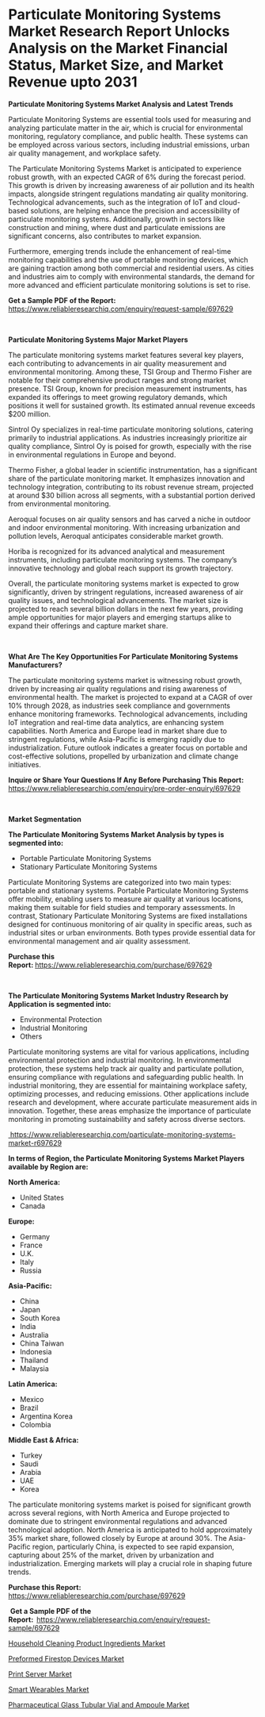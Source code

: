 <p><h1>Particulate Monitoring Systems Market Research Report Unlocks Analysis on the Market Financial Status, Market Size, and Market Revenue upto 2031</h1></p><p><strong>Particulate Monitoring Systems Market Analysis and Latest Trends</strong></p>
<p><p>Particulate Monitoring Systems are essential tools used for measuring and analyzing particulate matter in the air, which is crucial for environmental monitoring, regulatory compliance, and public health. These systems can be employed across various sectors, including industrial emissions, urban air quality management, and workplace safety.</p><p>The Particulate Monitoring Systems Market is anticipated to experience robust growth, with an expected CAGR of 6% during the forecast period. This growth is driven by increasing awareness of air pollution and its health impacts, alongside stringent regulations mandating air quality monitoring. Technological advancements, such as the integration of IoT and cloud-based solutions, are helping enhance the precision and accessibility of particulate monitoring systems. Additionally, growth in sectors like construction and mining, where dust and particulate emissions are significant concerns, also contributes to market expansion.</p><p>Furthermore, emerging trends include the enhancement of real-time monitoring capabilities and the use of portable monitoring devices, which are gaining traction among both commercial and residential users. As cities and industries aim to comply with environmental standards, the demand for more advanced and efficient particulate monitoring solutions is set to rise.</p></p>
<p><strong>Get a Sample PDF of the Report:&nbsp;</strong> <a href="https://www.reliableresearchiq.com/enquiry/request-sample/697629?utm_campaign=1358&utm_medium=2&utm_source=Github&utm_content=ia&utm_term=29092024&utm_id=particulate-monitoring-systems">https://www.reliableresearchiq.com/enquiry/request-sample/697629</a></p>
<p>&nbsp;</p>
<p><strong>Particulate Monitoring Systems Major Market Players</strong></p>
<p><p>The particulate monitoring systems market features several key players, each contributing to advancements in air quality measurement and environmental monitoring. Among these, TSI Group and Thermo Fisher are notable for their comprehensive product ranges and strong market presence. TSI Group, known for precision measurement instruments, has expanded its offerings to meet growing regulatory demands, which positions it well for sustained growth. Its estimated annual revenue exceeds $200 million.</p><p>Sintrol Oy specializes in real-time particulate monitoring solutions, catering primarily to industrial applications. As industries increasingly prioritize air quality compliance, Sintrol Oy is poised for growth, especially with the rise in environmental regulations in Europe and beyond.</p><p>Thermo Fisher, a global leader in scientific instrumentation, has a significant share of the particulate monitoring market. It emphasizes innovation and technology integration, contributing to its robust revenue stream, projected at around $30 billion across all segments, with a substantial portion derived from environmental monitoring.</p><p>Aeroqual focuses on air quality sensors and has carved a niche in outdoor and indoor environmental monitoring. With increasing urbanization and pollution levels, Aeroqual anticipates considerable market growth.</p><p>Horiba is recognized for its advanced analytical and measurement instruments, including particulate monitoring systems. The company’s innovative technology and global reach support its growth trajectory.</p><p>Overall, the particulate monitoring systems market is expected to grow significantly, driven by stringent regulations, increased awareness of air quality issues, and technological advancements. The market size is projected to reach several billion dollars in the next few years, providing ample opportunities for major players and emerging startups alike to expand their offerings and capture market share.</p></p>
<p>&nbsp;</p>
<p><strong>What Are The Key Opportunities For Particulate Monitoring Systems Manufacturers?</strong></p>
<p><p>The particulate monitoring systems market is witnessing robust growth, driven by increasing air quality regulations and rising awareness of environmental health. The market is projected to expand at a CAGR of over 10% through 2028, as industries seek compliance and governments enhance monitoring frameworks. Technological advancements, including IoT integration and real-time data analytics, are enhancing system capabilities. North America and Europe lead in market share due to stringent regulations, while Asia-Pacific is emerging rapidly due to industrialization. Future outlook indicates a greater focus on portable and cost-effective solutions, propelled by urbanization and climate change initiatives.</p></p>
<p><strong>Inquire or Share Your Questions If Any Before Purchasing This Report:</strong> <a href="https://www.reliableresearchiq.com/enquiry/pre-order-enquiry/697629?utm_campaign=1358&utm_medium=2&utm_source=Github&utm_content=ia&utm_term=29092024&utm_id=particulate-monitoring-systems">https://www.reliableresearchiq.com/enquiry/pre-order-enquiry/697629</a></p>
<p>&nbsp;</p>
<p><strong>Market Segmentation</strong></p>
<p><strong>The Particulate Monitoring Systems Market Analysis by types is segmented into:</strong></p>
<p><ul><li>Portable Particulate Monitoring Systems</li><li>Stationary Particulate Monitoring Systems</li></ul></p>
<p><p>Particulate Monitoring Systems are categorized into two main types: portable and stationary systems. Portable Particulate Monitoring Systems offer mobility, enabling users to measure air quality at various locations, making them suitable for field studies and temporary assessments. In contrast, Stationary Particulate Monitoring Systems are fixed installations designed for continuous monitoring of air quality in specific areas, such as industrial sites or urban environments. Both types provide essential data for environmental management and air quality assessment.</p></p>
<p><strong>Purchase this Report:&nbsp;</strong><a href="https://www.reliableresearchiq.com/purchase/697629?utm_campaign=1358&utm_medium=2&utm_source=Github&utm_content=ia&utm_term=29092024&utm_id=particulate-monitoring-systems">https://www.reliableresearchiq.com/purchase/697629</a></p>
<p>&nbsp;</p>
<p><strong>The Particulate Monitoring Systems Market Industry Research by Application is segmented into:</strong></p>
<p><ul><li>Environmental Protection</li><li>Industrial Monitoring</li><li>Others</li></ul></p>
<p><p>Particulate monitoring systems are vital for various applications, including environmental protection and industrial monitoring. In environmental protection, these systems help track air quality and particulate pollution, ensuring compliance with regulations and safeguarding public health. In industrial monitoring, they are essential for maintaining workplace safety, optimizing processes, and reducing emissions. Other applications include research and development, where accurate particulate measurement aids in innovation. Together, these areas emphasize the importance of particulate monitoring in promoting sustainability and safety across diverse sectors.</p></p>
<p><a href="https://www.reliableresearchiq.com/particulate-monitoring-systems-market-r697629?utm_campaign=1358&utm_medium=2&utm_source=Github&utm_content=ia&utm_term=29092024&utm_id=particulate-monitoring-systems">&nbsp;https://www.reliableresearchiq.com/particulate-monitoring-systems-market-r697629</a></p>
<p><strong>In terms of Region, the Particulate Monitoring Systems Market Players available by Region are:</strong></p>
<p>
    <p> <strong> North America: </strong>
        <ul>
            <li>United States</li>
            <li>Canada</li>
        </ul>
        </p> 
    <p> <strong> Europe: </strong>
        <ul>
            <li>Germany</li>
            <li>France</li>
            <li>U.K.</li>
            <li>Italy</li>
            <li>Russia</li>
        </ul>
        </p> 
    <p> <strong> Asia-Pacific: </strong>
        <ul>
            <li>China</li>
            <li>Japan</li>
            <li>South Korea</li>
            <li>India</li>
            <li>Australia</li>
            <li>China Taiwan</li>
            <li>Indonesia</li>
            <li>Thailand</li>
            <li>Malaysia</li>
        </ul>
        </p> 
    <p> <strong> Latin America: </strong>
        <ul>
            <li>Mexico</li>
            <li>Brazil</li>
            <li>Argentina Korea</li>
            <li>Colombia</li>
        </ul>
        </p> 
    <p> <strong> Middle East & Africa: </strong>
        <ul>
            <li>Turkey</li>
            <li>Saudi</li>
            <li>Arabia</li>
            <li>UAE</li>
            <li>Korea</li>
        </ul>
    </p>
    </p>
<p><p>The particulate monitoring systems market is poised for significant growth across several regions, with North America and Europe projected to dominate due to stringent environmental regulations and advanced technological adoption. North America is anticipated to hold approximately 35% market share, followed closely by Europe at around 30%. The Asia-Pacific region, particularly China, is expected to see rapid expansion, capturing about 25% of the market, driven by urbanization and industrialization. Emerging markets will play a crucial role in shaping future trends.</p></p>
<p><strong>Purchase this Report: </strong><a href="https://www.reliableresearchiq.com/purchase/697629?utm_campaign=1358&utm_medium=2&utm_source=Github&utm_content=ia&utm_term=29092024&utm_id=particulate-monitoring-systems">https://www.reliableresearchiq.com/purchase/697629</a></p>
<p>&nbsp;<strong>Get a Sample PDF of the Report:&nbsp;&nbsp;</strong><a href="https://www.reliableresearchiq.com/enquiry/request-sample/697629?utm_campaign=1358&utm_medium=2&utm_source=Github&utm_content=ia&utm_term=29092024&utm_id=particulate-monitoring-systems">https://www.reliableresearchiq.com/enquiry/request-sample/697629</a></p>
<p><strong></strong></p>
<p><p><a href="https://github.com/NarcisoFerry/Market-Research-Report-List-1/blob/main/household-cleaning-product-ingredients-market.md?utm_campaign=1358&utm_medium=2&utm_source=Github&utm_content=ia&utm_term=29092024&utm_id=particulate-monitoring-systems">Household Cleaning Product Ingredients Market</a></p><p><a href="https://issuu.com/reportprime-2/docs/preformed-firestop-devices-market-s_318516c082c5cc?utm_campaign=1358&utm_medium=2&utm_source=Github&utm_content=ia&utm_term=29092024&utm_id=particulate-monitoring-systems">Preformed Firestop Devices Market</a></p><p><a href="https://www.linkedin.com/pulse/print-server-market-share-analysis-growth-trends-forecasts-fz1zf?utm_campaign=1358&utm_medium=2&utm_source=Github&utm_content=ia&utm_term=29092024&utm_id=particulate-monitoring-systems">Print Server Market</a></p><p><a href="https://www.linkedin.com/pulse/global-smart-wearables-market-trends-insights-growth-opportunities-dpzcf?utm_campaign=1358&utm_medium=2&utm_source=Github&utm_content=ia&utm_term=29092024&utm_id=particulate-monitoring-systems">Smart Wearables Market</a></p><p><a href="https://issuu.com/reportprime-2/docs/pharmaceutical-glass-tubular-vial-a_488d023aa92cc0?utm_campaign=1358&utm_medium=2&utm_source=Github&utm_content=ia&utm_term=29092024&utm_id=particulate-monitoring-systems">Pharmaceutical Glass Tubular Vial and Ampoule Market</a></p></p>